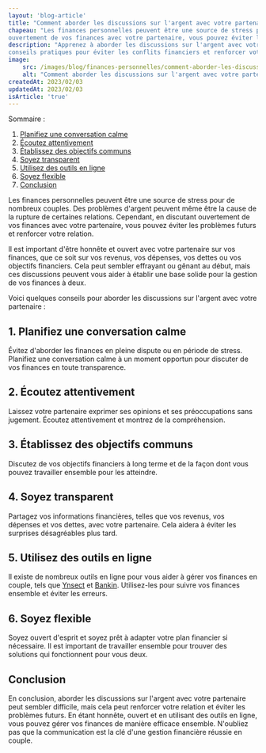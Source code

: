 ```yaml
---
layout: 'blog-article'
title: "Comment aborder les discussions sur l'argent avec votre partenaire ?"
chapeau: "Les finances personnelles peuvent être une source de stress pour de nombreux couples. Cependant, en discutant
ouvertement de vos finances avec votre partenaire, vous pouvez éviter les problèmes futurs et renforcer votre relation."
description: "Apprenez à aborder les discussions sur l'argent avec votre partenaire de manière efficace. Découvrez des
conseils pratiques pour éviter les conflits financiers et renforcer votre relation."
image:
    src: /images/blog/finances-personnelles/comment-aborder-les-discussions-sur-largent-avec-votre-partenaire.png
    alt: "Comment aborder les discussions sur l'argent avec votre partenaire ?"
createdAt: 2023/02/03
updatedAt: 2023/02/03
isArticle: 'true'
---
```


<div class="mt-4 rounded-md bg-gray-100 p-4">
Sommaire :

<ol class="flex flex-col">
    <li><a href="#1-planifiez-une-conversation-calme" title="Planifiez une conversation calme">Planifiez une conversation calme</a></li>
    <li><a href="#2-écoutez-attentivement" title="Écoutez attentivement">Écoutez attentivement</a></li>
    <li><a href="#3-établissez-des-objectifs-communs" title="Établissez des objectifs communs">Établissez des objectifs communs</a></li>
    <li><a href="#4-soyez-transparent" title="Soyez transparent">Soyez transparent</a></li>
    <li><a href="#5-utilisez-des-outils-en-ligne" title="Utilisez des outils en ligne">Utilisez des outils en ligne</a></li>
    <li><a href="#6-soyez-flexible" title="Soyez flexible">Soyez flexible</a></li>
    <li><a href="#conclusion" title="Conclusion">Conclusion</a></li>
</ol>
</div>

Les finances personnelles peuvent être une source de stress pour de nombreux couples. Des problèmes d'argent peuvent
même être la cause de la rupture de certaines relations. Cependant, en discutant ouvertement de vos finances avec votre
partenaire, vous pouvez éviter les problèmes futurs et renforcer votre relation.

Il est important d'être honnête et ouvert avec votre partenaire sur vos finances, que ce soit sur vos revenus, vos
dépenses, vos dettes ou vos objectifs financiers. Cela peut sembler effrayant ou gênant au début, mais ces discussions
peuvent vous aider à établir une base solide pour la gestion de vos finances à deux.

Voici quelques conseils pour aborder les discussions sur l'argent avec votre partenaire :

## 1. Planifiez une conversation calme

Évitez d'aborder les finances en pleine dispute ou en période de stress. Planifiez
une conversation calme à un moment opportun pour discuter de vos finances en toute transparence.

## 2. Écoutez attentivement

Laissez votre partenaire exprimer ses opinions et ses préoccupations sans jugement. Écoutez
attentivement et montrez de la compréhension.

## 3. Établissez des objectifs communs

Discutez de vos objectifs financiers à long terme et de la façon dont vous pouvez
travailler ensemble pour les atteindre.

## 4. Soyez transparent

Partagez vos informations financières, telles que vos revenus, vos dépenses et vos dettes, avec
votre partenaire. Cela aidera à éviter les surprises désagréables plus tard.

## 5. Utilisez des outils en ligne

Il existe de nombreux outils en ligne pour vous aider à gérer vos finances en couple,
tels que <a href="https://www.ynsect.com/fr/home" title="Ynsect" target="_blank">Ynsect</a> et <a href="https://bankin.com/fr" title="Bankin" target="_blank">Bankin</a>. Utilisez-les pour suivre vos
finances ensemble et éviter les erreurs.

## 6. Soyez flexible
Soyez ouvert d'esprit et soyez prêt à adapter votre plan financier si nécessaire. Il est important de
travailler ensemble pour trouver des solutions qui fonctionnent pour vous deux.

## Conclusion
En conclusion, aborder les discussions sur l'argent avec votre partenaire peut sembler difficile, mais cela peut
renforcer votre relation et éviter les problèmes futurs. En étant honnête, ouvert et en utilisant des outils en ligne,
vous pouvez gérer vos finances de manière efficace ensemble. N'oubliez pas que la communication est la clé d'une gestion
financière réussie en couple.